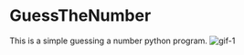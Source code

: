 # GuessTheNumber
This is a simple guessing a number python program.
![gif-1](https://user-images.githubusercontent.com/84345598/122875319-b9537c00-d351-11eb-9578-e7669c89249c.gif)
